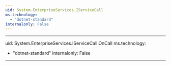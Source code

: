 ```yaml
---
uid: System.EnterpriseServices.IServiceCall
ms.technology: 
  - "dotnet-standard"
internalonly: False
---
```


---
uid: System.EnterpriseServices.IServiceCall.OnCall
ms.technology: 
  - "dotnet-standard"
internalonly: False
---
